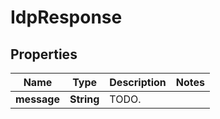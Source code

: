 

# IdpResponse

## Properties

Name | Type | Description | Notes
------------ | ------------- | ------------- | -------------
**message** | **String** | TODO. | 



